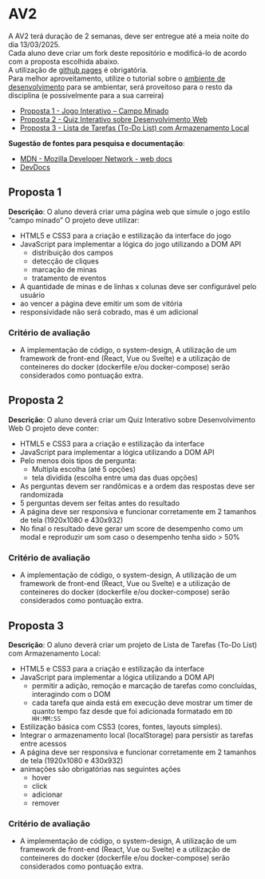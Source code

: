 # AV2
A AV2 terá duração de 2 semanas, deve ser entregue até a meia noite do dia 13/03/2025.  
Cada aluno deve criar um fork deste repositório e modificá-lo de acordo com a proposta escolhida abaixo.  
A utilização de [github pages](https://pages.github.com/) é obrigatória.  
Para melhor aproveitamento, utilize o tutorial sobre o [ambiente de desenvolvimento](https://github.com/prof-hfabio/ambiente) para se ambientar, será proveitoso para o resto da disciplina (e possivelmente para a sua carreira)

- [Proposta 1 - Jogo Interativo – Campo Minado](#proposta-1)
- [Proposta 2 - Quiz Interativo sobre Desenvolvimento Web](#proposta-2)
- [Proposta 3 - Lista de Tarefas (To-Do List) com Armazenamento Local](#proposta-3)

**Sugestão de fontes para pesquisa e documentação**:
- [MDN - Mozilla Developer Network - web docs](https://developer.mozilla.org/)
- [DevDocs](https://devdocs.io/)

## Proposta 1 
**Descrição**: O aluno deverá criar uma página web que simule o jogo estilo “campo minado”
O projeto deve utilizar:
- HTML5 e CSS3 para a criação e estilização da interface do jogo
- JavaScript para implementar a lógica do jogo utilizando a DOM API
  - distribuição dos campos
  - detecção de cliques
  - marcação de minas
  - tratamento de eventos
- A quantidade de minas e de linhas x colunas deve ser configurável pelo usuário
- ao vencer a página deve emitir um som de vitória
- responsividade não será cobrado, mas é um adicional

### Critério de avaliação 
- A implementação de código, o system-design, A utilização de um framework de front-end (React, Vue ou Svelte) e a utilização de conteineres do docker (dockerfile e/ou docker-compose) serão considerados como pontuação extra.

## Proposta 2
**Descrição**: O aluno deverá criar um Quiz Interativo sobre Desenvolvimento Web 
O projeto deve conter:
- HTML5 e CSS3 para a criação e estilização da interface
- JavaScript para implementar a lógica utilizando a DOM API
- Pelo menos dois tipos de pergunta:
  - Multipla escolha (até 5 opções)
  - tela dividida (escolha entre uma das duas opções)
- As perguntas devem ser randômicas e a ordem das respostas deve ser randomizada
- 5 perguntas devem ser feitas antes do resultado
- A página deve ser responsiva e funcionar corretamente em 2 tamanhos de tela (1920x1080 e 430x932)
- No final o resultado deve gerar um score de desempenho como um modal e reproduzir um som caso o desempenho tenha sido > 50%
### Critério de avaliação 
- A implementação de código, o system-design, A utilização de um framework de front-end (React, Vue ou Svelte) e a utilização de conteineres do docker (dockerfile e/ou docker-compose) serão considerados como pontuação extra.

## Proposta 3
**Descrição**: O aluno deverá criar um projeto de Lista de Tarefas (To-Do List) com Armazenamento Local:
- HTML5 e CSS3 para a criação e estilização da interface
- JavaScript para implementar a lógica utilizando a DOM API
  - permitir a adição, remoção e marcação de tarefas como concluídas, interagindo com o DOM
  - cada tarefa que ainda está em execução deve mostrar um timer de quanto tempo faz desde que foi adicionada formatado em `DD HH:MM:SS`
- Estilização básica com CSS3 (cores, fontes, layouts simples).
- Integrar o armazenamento local (localStorage) para persistir as tarefas entre acessos
- A página deve ser responsiva e funcionar corretamente em 2 tamanhos de tela (1920x1080 e 430x932)
- animações são obrigatórias nas seguintes ações
  - hover
  - click
  - adicionar
  - remover
### Critério de avaliação 
- A implementação de código, o system-design, A utilização de um framework de front-end (React, Vue ou Svelte) e a utilização de conteineres do docker (dockerfile e/ou docker-compose) serão considerados como pontuação extra.
